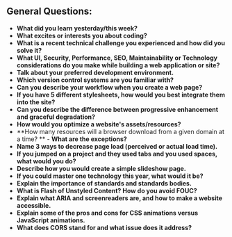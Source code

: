 ## General Questions:
- **What did you learn yesterday/this week?**
- **What excites or interests you about coding?**
- **What is a recent technical challenge you experienced and how did you solve it?**
- **What UI, Security, Performance, SEO, Maintainability or Technology considerations do you make while building a web application or site?**
- **Talk about your preferred development environment.**
- **Which version control systems are you familiar with?**
- **Can you describe your workflow when you create a web page?**
- **If you have 5 different stylesheets, how would you best integrate them into the site?**
- **Can you describe the difference between progressive enhancement and graceful degradation?**
- **How would you optimize a website's assets/resources?**
- **How many resources will a browser download from a given domain at a time?
**  - **What are the exceptions?**
- **Name 3 ways to decrease page load (perceived or actual load time).**
- **If you jumped on a project and they used tabs and you used spaces, what would you do?**
- **Describe how you would create a simple slideshow page.**
- **If you could master one technology this year, what would it be?**
- **Explain the importance of standards and standards bodies.**
- **What is Flash of Unstyled Content? How do you avoid FOUC?**
- **Explain what ARIA and screenreaders are, and how to make a website accessible.**
- **Explain some of the pros and cons for CSS animations versus JavaScript animations.**
- **What does CORS stand for and what issue does it address?**
